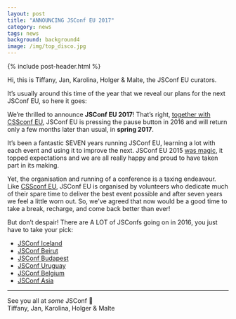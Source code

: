 ```yaml
---
layout: post
title: "ANNOUNCING JSConf EU 2017"
category: news
tags: news
background: background4
image: /img/top_disco.jpg
---
```


{% include post-header.html %}

Hi, this is Tiffany, Jan, Karolina, Holger & Malte, the JSConf EU curators.

It’s usually around this time of the year that we reveal our plans for the next JSConf EU, so here it goes:  

We’re thrilled to announce **JSConf EU 2017**! That’s right, [together with CSSconf EU](), JSConf EU is pressing the pause button in 2016 and will return only a few months later than usual, in **spring 2017**.  

It’s been a fantastic SEVEN years running JSConf EU, learning a lot with each event and using it to improve the next. JSConf EU 2015 [was magic](https://www.youtube.com/watch?v=lJ1kY-CSpBk&list=PL37ZVnwpeshH37NxpV6XbgdDpY-w48hMd), it topped expectations and we are all really happy and proud to have taken part in its making.

Yet, the organisation and running of a conference is a taxing endeavour. Like [CSSconf EU](http://2015.cssconf.eu/), JSConf EU is organised by volunteers who dedicate much of their spare time to deliver the best event possible and after seven years we feel a little worn out. So, we've agreed that now would be a good time to take a break, recharge, and come back better than ever! 

But don’t despair! There are A LOT of JSConfs going on in 2016, you just have to take your pick:

- [JSConf Iceland](http://jsconf.is)
- [JSConf Beirut](http://www.jsconfbeirut.com)
- [JSConf Budapest](http://jsconfbp.com)
- [JSConf Uruguay](https://jsconf.uy)
- [JSConf Belgium](http://jsconf.be/)
- [JSConf Asia](http://jsconf.asia)

* * *

See you all at *some* JSConf 👋  
Tiffany, Jan, Karolina, Holger & Malte
